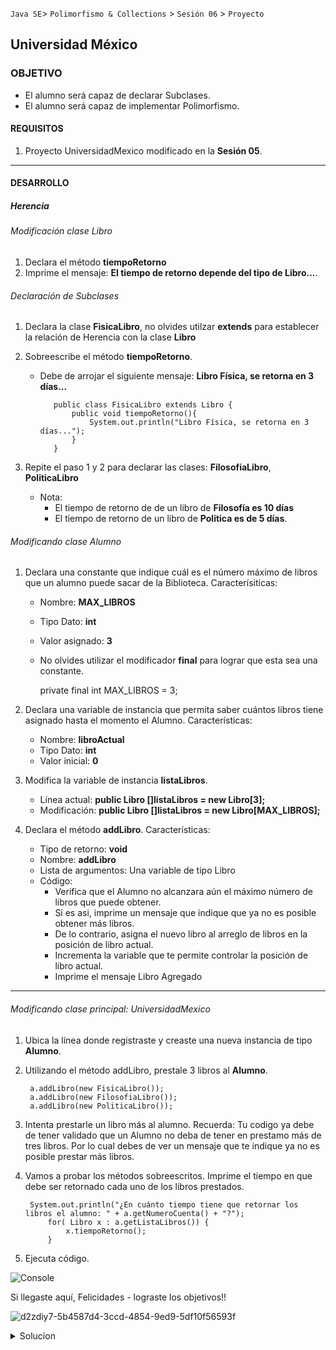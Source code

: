 
`Java SE`> `Polimorfismo & Collections` > `Sesión 06` > `Proyecto`

## Universidad México

### OBJETIVO

- El alumno será capaz  de declarar Subclases.
- El alumno será capaz de implementar Polimorfismo.

#### REQUISITOS

1. Proyecto UniversidadMexico modificado en la <b>Sesión 05</b>.

<hr>

#### DESARROLLO

##### Herencia

###### Modificación clase Libro

1. Declara el método <b>tiempoRetorno</b>
2. Imprime el mensaje: <b>El tiempo de retorno depende del tipo de Libro...</b>.

###### Declaración de Subclases

1. Declara la clase <b>FisicaLibro</b>, no olvides utilzar <b>extends</b> para establecer la relación de Herencia con la clase <b>Libro</b>

2. Sobreescribe el método <b>tiempoRetorno</b>. 
   - Debe de arrojar el siguiente mensaje: <b>Libro Física, se retorna en 3 días...</b>

			public class FisicaLibro extends Libro {
				public void tiempoRetorno(){
					System.out.println("Libro Física, se retorna en 3 días...");
				}
			}

3. Repite el paso 1 y 2 para declarar las clases:  <b>FilosofíaLibro</b>,  <b>PoliticaLibro</b>
   
   - Nota: 
     - El tiempo de retorno de de un libro de <b>Filosofía es 10 días</b>
     - El tiempo de retorno de un libro de <b>Politica es de 5 días</b>.
	
###### Modificando clase Alumno

1. Declara una constante que indique cuál es el número máximo de libros que un alumno puede sacar de la Biblioteca. Caracterísiticas:

   - Nombre: <b>MAX_LIBROS</b>
   - Tipo Dato: <b>int</b>
   - Valor asignado: <b>3</b>
   - No olvides utilizar el modificador <b>final</b> para lograr que esta sea una constante.
   
   	 	private final int MAX_LIBROS = 3;
   
2. Declara una variable de instancia que permita saber cuántos libros tiene asignado hasta el momento el Alumno. Características:

   - Nombre: <b>libroActual</b>
   - Tipo Dato: <b>int</b>
   - Valor inicial: <b>0</b>
  
3. Modifica la variable de instancia <b>listaLibros</b>.  

   - Línea actual: <b>public Libro []listaLibros = new Libro[3];</b>
   - Modificación: <b>public Libro []listaLibros = new Libro[MAX_LIBROS];</b>
   
4. Declara el método <b>addLibro</b>. Características: 

   - Tipo de retorno: <b>void</b>
   - Nombre: <b>addLibro</b>
   - Lista de argumentos: Una variable de tipo Libro
   - Código: 
      - Verifica que el Alumno no alcanzara aún el máximo número de libros que puede obtener.
      - Si es asi, imprime un mensaje que indique que ya no es posible obtener más libros.
      - De lo contrario, asigna el nuevo libro al arreglo de libros en la posición de libro actual.
      - Incrementa la variable que te permite controlar la posición de libro actual.
      - Imprime el mensaje Libro Agregado
   
<hr>

###### Modificando clase principal: UniversidadMexico

1. Ubica la línea donde registraste y creaste una nueva instancia de tipo <b>Alumno</b>.
   
2. Utilizando el método addLibro, prestale 3 libros al <b>Alumno</b>.

		a.addLibro(new FisicaLibro());
		a.addLibro(new FilosofiaLibro());
		a.addLibro(new PoliticaLibro());
		
3. Intenta prestarle un libro más al alumno. 
   Recuerda: Tu codigo ya debe de tener validado que un Alumno no deba de tener en prestamo más de tres libros. Por lo cual debes de ver un mensaje que te indique ya no es posible prestar más libros.
   
4. Vamos a probar los métodos sobreescritos. Imprime el tiempo en que debe ser retornado cada uno de los libros prestados.

		System.out.println("¿En cuánto tiempo tiene que retornar los libros el alumno: " + a.getNumeroCuenta() + "?");
			for( Libro x : a.getListaLibros()) {
				x.tiempoRetorno();
			}
		
5. Ejecuta código.

![Console](https://user-images.githubusercontent.com/56565204/67881593-5ff86280-fb06-11e9-84ae-319e67b8146c.png)

Si llegaste aquí, Felicidades - lograste los objetivos!!

![d2zdiy7-5b4587d4-3ccd-4854-9ed9-5df10f56593f](https://user-images.githubusercontent.com/56565204/67228451-e625f200-f3fe-11e9-99ce-ad733b945ebd.png)

<details>
	<summary>Solucion</summary>
	<p> 1. Declaración de método tiempoRetorno en clase <b>Libro</b>.
	<p> 2. Declaración de Subclases, <b>FisicaLibro</b>, <b>FilosofíaLibro</b>, <b>PoliticaLibro</b> </p>
	<p> 3. Sobreescribe el método <b>tiempoRetorno<b> en las clases declaradas en el punto anterior.</p>
	<p> 4. Modificación de la clase <b>Alumno</b> agregando el código necesario poder prestar libros.</p>
	<p> 5. Modificación de la clase <b>UniversidadMexico</b>, agrega el código necesario para probar las modificaciones realizadas en los puntos anteriores.</p>
	<p> 5. Ejecuta el proyecto</p>
</details> 
